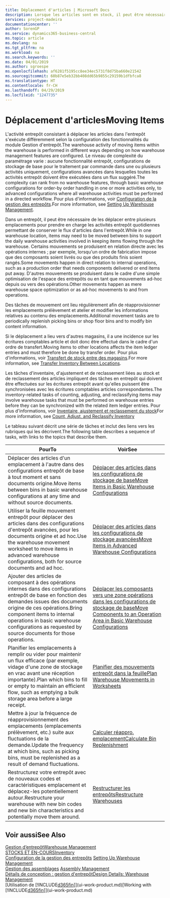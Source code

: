 ```yaml
---
title: Déplacement d'articles | Microsoft Docs
description: Lorsque les articles sont en stock, il peut être nécessaire de les déplacer entre plusieurs emplacements pour prendre en charge les activités entrepôt quotidiennes permettant de conserver le flux d'articles dans l'entrepôt. Certains mouvements se produisent en relation directe avec les opérations internes ; par exemple, lorsqu'un ordre de fabrication impose que des composants soient livrés ou que des produits finis soient rangés. D'autres mouvements se produisent dans le cadre d'une simple optimisation de l'espace des entrepôts ou en tant que mouvements ad-hoc depuis ou vers des opérations.
services: project-madeira
documentationcenter: ''
author: SorenGP
ms.service: dynamics365-business-central
ms.topic: article
ms.devlang: na
ms.tgt_pltfrm: na
ms.workload: na
ms.search.keywords: ''
ms.date: 04/01/2019
ms.author: sgroespe
ms.openlocfilehash: af6281f5195cc8ee34ec5731f8d75ba660e21542
ms.sourcegitcommit: 60b87e5eb32bb408dd65b9855c29159b1dfbfca8
ms.translationtype: HT
ms.contentlocale: fr-CH
ms.lasthandoff: 04/29/2019
ms.locfileid: "1247735"
---
```

# <a name="moving-items"></a><span data-ttu-id="d5ad1-105">Déplacement d'articles</span><span class="sxs-lookup"><span data-stu-id="d5ad1-105">Moving Items</span></span>
<span data-ttu-id="d5ad1-106">L'activité entrepôt consistant à déplacer les articles dans l'entrepôt s'exécute différemment selon la configuration des fonctionnalités du module Gestion d'entrepôt.</span><span class="sxs-lookup"><span data-stu-id="d5ad1-106">The warehouse activity of moving items within the warehouse is performed in different ways depending on how warehouse management features are configured.</span></span> <span data-ttu-id="d5ad1-107">Le niveau de complexité du paramétrage varie : aucune fonctionnalité entrepôt, configurations de stockage de base pour le traitement par commande dans une ou plusieurs activités uniquement, configurations avancées dans lesquelles toutes les activités entrepôt doivent être exécutées dans un flux suggéré.</span><span class="sxs-lookup"><span data-stu-id="d5ad1-107">The complexity can rank from no warehouse features, through basic warehouse configurations for order-by order handling in one or more activities only, to advanced configurations where all warehouse activities must be performed in a directed workflow.</span></span> <span data-ttu-id="d5ad1-108">Pour plus d'informations, voir [Configuration de la gestion des entrepôts](warehouse-setup-warehouse.md).</span><span class="sxs-lookup"><span data-stu-id="d5ad1-108">For more information, see [Setting Up Warehouse Management](warehouse-setup-warehouse.md).</span></span>

<span data-ttu-id="d5ad1-109">Dans un entrepôt, il peut être nécessaire de les déplacer entre plusieurs emplacements pour prendre en charge les activités entrepôt quotidiennes permettant de conserver le flux d'articles dans l'entrepôt.</span><span class="sxs-lookup"><span data-stu-id="d5ad1-109">While in one warehouse location, items may need to be moved between bins to support the daily warehouse activities involved in keeping items flowing through the warehouse.</span></span> <span data-ttu-id="d5ad1-110">Certains mouvements se produisent en relation directe avec les opérations internes ; par exemple, lorsqu'un ordre de fabrication impose que des composants soient livrés ou que des produits finis soient rangés.</span><span class="sxs-lookup"><span data-stu-id="d5ad1-110">Some movements happen in direct relation to internal operations, such as a production order that needs components delivered or end items put away.</span></span> <span data-ttu-id="d5ad1-111">D'autres mouvements se produisent dans le cadre d'une simple optimisation de l'espace des entrepôts ou en tant que mouvements ad-hoc depuis ou vers des opérations.</span><span class="sxs-lookup"><span data-stu-id="d5ad1-111">Other movements happen as mere warehouse space optimization or as ad-hoc movements to and from operations.</span></span>

<span data-ttu-id="d5ad1-112">Des tâches de mouvement ont lieu régulièrement afin de réapprovisionner les emplacements prélèvement et atelier et modifier les informations relatives au contenu des emplacements.</span><span class="sxs-lookup"><span data-stu-id="d5ad1-112">Additional movement tasks are to periodically replenish picking bins or shop floor bins and to modify bin content information.</span></span>

<span data-ttu-id="d5ad1-113">Si le déplacement a lieu vers d'autres magasins, il a une incidence sur les écritures comptables article et doit donc être effectué dans le cadre d'un ordre de transfert.</span><span class="sxs-lookup"><span data-stu-id="d5ad1-113">Moving items to other locations affects the item ledger entries and must therefore be done by transfer order.</span></span> <span data-ttu-id="d5ad1-114">Pour plus d'informations, voir [Transfert de stock entre des magasins](inventory-how-transfer-between-locations.md).</span><span class="sxs-lookup"><span data-stu-id="d5ad1-114">For more information, see [Transfer Inventory Between Locations](inventory-how-transfer-between-locations.md).</span></span>  

<span data-ttu-id="d5ad1-115">Les tâches d'inventaire, d'ajustement et de reclassement liées au stock et de reclassement des articles impliquent des tâches en entrepôt qui doivent être effectuées sur les écritures entrepôt avant qu'elles puissent être synchronisées avec les écritures comptables articles correspondantes.</span><span class="sxs-lookup"><span data-stu-id="d5ad1-115">The inventory-related tasks of counting, adjusting, and reclassifying items may involve warehouse tasks that must be performed on warehouse entries before they can be synchronized with the related item ledger entries.</span></span> <span data-ttu-id="d5ad1-116">Pour plus d'informations, voir [Inventaire, ajustement et reclassement du stock](inventory-how-count-adjust-reclassify.md)</span><span class="sxs-lookup"><span data-stu-id="d5ad1-116">For more information, see [Count, Adjust, and Reclassify Inventory](inventory-how-count-adjust-reclassify.md)</span></span>  

 <span data-ttu-id="d5ad1-117">Le tableau suivant décrit une série de tâches et inclut des liens vers les rubriques qui les décrivent.</span><span class="sxs-lookup"><span data-stu-id="d5ad1-117">The following table describes a sequence of tasks, with links to the topics that describe them.</span></span>   

|<span data-ttu-id="d5ad1-118">**Pour**</span><span class="sxs-lookup"><span data-stu-id="d5ad1-118">**To**</span></span>|<span data-ttu-id="d5ad1-119">**Voir**</span><span class="sxs-lookup"><span data-stu-id="d5ad1-119">**See**</span></span>|  
|------------|-------------|  
|<span data-ttu-id="d5ad1-120">Déplacer des articles d'un emplacement à l'autre dans des configurations entrepôt de base à tout moment et sans documents origine.</span><span class="sxs-lookup"><span data-stu-id="d5ad1-120">Move items between bins in basic warehouse configurations at any time and without source documents.</span></span>|[<span data-ttu-id="d5ad1-121">Déplacer des articles dans les configurations de stockage de base</span><span class="sxs-lookup"><span data-stu-id="d5ad1-121">Move Items in Basic Warehouse Configurations</span></span>](warehouse-how-to-move-items-ad-hoc-in-basic-warehousing.md)|
|<span data-ttu-id="d5ad1-122">Utiliser la feuille mouvement entrepôt pour déplacer des articles dans des configurations d'entrepôt avancées, pour les documents origine et ad hoc.</span><span class="sxs-lookup"><span data-stu-id="d5ad1-122">Use the warehouse movement worksheet to move items in advanced warehouse configurations, both for source documents and ad hoc.</span></span>|[<span data-ttu-id="d5ad1-123">Déplacer des articles dans les configurations de stockage avancées</span><span class="sxs-lookup"><span data-stu-id="d5ad1-123">Move Items in Advanced Warehouse Configurations</span></span>](warehouse-how-to-move-items-in-advanced-warehousing.md)|  
|<span data-ttu-id="d5ad1-124">Ajouter des articles de composant à des opérations internes dans des configurations entrepôt de base en fonction des demandes issues des documents origine de ces opérations.</span><span class="sxs-lookup"><span data-stu-id="d5ad1-124">Bring component items to internal operations in basic warehouse configurations as requested by source documents for those operations.</span></span>|[<span data-ttu-id="d5ad1-125">Déplacer les composants vers une zone opérations dans les configurations de stockage de base</span><span class="sxs-lookup"><span data-stu-id="d5ad1-125">Move Components to an Operation Area in Basic Warehouse Configurations</span></span>](warehouse-how-to-move-components-to-an-operation-area-in-basic-warehousing.md)|
|<span data-ttu-id="d5ad1-126">Planifier les emplacements à remplir ou vider pour maintenir un flux efficace (par exemple, vidage d'une zone de stockage en vrac avant une réception importante).</span><span class="sxs-lookup"><span data-stu-id="d5ad1-126">Plan which bins to fill or empty to maintain an efficient flow, such as emptying a bulk storage area before a large receipt.</span></span>|[<span data-ttu-id="d5ad1-127">Planifier des mouvements entrepôt dans la feuille</span><span class="sxs-lookup"><span data-stu-id="d5ad1-127">Plan Warehouse Movements in Worksheets</span></span>](warehouse-how-to-plan-warehouse-movements-in-worksheets.md)|
|<span data-ttu-id="d5ad1-128">Mettre à jour la fréquence de réapprovisionnement des emplacements (emplacements prélèvement, etc.) suite aux fluctuations de la demande.</span><span class="sxs-lookup"><span data-stu-id="d5ad1-128">Update the frequency at which bins, such as picking bins, must be replenished as a result of demand fluctuations.</span></span>|[<span data-ttu-id="d5ad1-129">Calculer réappro. emplacement</span><span class="sxs-lookup"><span data-stu-id="d5ad1-129">Calculate Bin Replenishment</span></span>](warehouse-how-to-calculate-bin-replenishment.md)|
|<span data-ttu-id="d5ad1-130">Restructurez votre entrepôt avec de nouveaux codes et caractéristiques emplacement et déplacez-les potentiellement autour.</span><span class="sxs-lookup"><span data-stu-id="d5ad1-130">Restructure your warehouse with new bin codes and new bin characteristics and potentially move them around.</span></span>|[<span data-ttu-id="d5ad1-131">Restructurer les entrepôts</span><span class="sxs-lookup"><span data-stu-id="d5ad1-131">Restructure Warehouses</span></span>](warehouse-how-to-restructure-warehouses.md)|  

## <a name="see-also"></a><span data-ttu-id="d5ad1-132">Voir aussi</span><span class="sxs-lookup"><span data-stu-id="d5ad1-132">See Also</span></span>  
[<span data-ttu-id="d5ad1-133">Gestion d’entrepôt</span><span class="sxs-lookup"><span data-stu-id="d5ad1-133">Warehouse Management</span></span>](warehouse-manage-warehouse.md)  
[<span data-ttu-id="d5ad1-134">STOCKS ET EN-COURS</span><span class="sxs-lookup"><span data-stu-id="d5ad1-134">Inventory</span></span>](inventory-manage-inventory.md)  
<span data-ttu-id="d5ad1-135">[Configuration de la gestion des entrepôts](warehouse-setup-warehouse.md)   </span><span class="sxs-lookup"><span data-stu-id="d5ad1-135">[Setting Up Warehouse Management](warehouse-setup-warehouse.md)   </span></span>  
<span data-ttu-id="d5ad1-136">[Gestion des assemblages](assembly-assemble-items.md)  </span><span class="sxs-lookup"><span data-stu-id="d5ad1-136">[Assembly Management](assembly-assemble-items.md)  </span></span>  
[<span data-ttu-id="d5ad1-137">Détails de conception : gestion d'entrepôt</span><span class="sxs-lookup"><span data-stu-id="d5ad1-137">Design Details: Warehouse Management</span></span>](design-details-warehouse-management.md)  
<span data-ttu-id="d5ad1-138">[Utilisation de [!INCLUDE[d365fin](includes/d365fin_md.md)]](ui-work-product.md)</span><span class="sxs-lookup"><span data-stu-id="d5ad1-138">[Working with [!INCLUDE[d365fin](includes/d365fin_md.md)]](ui-work-product.md)</span></span>
